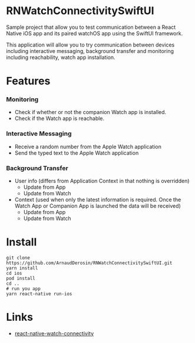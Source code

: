 # RNWatchConnectivitySwiftUI
Sample project that allow you to test communication between a React Native iOS app and its paired watchOS app using the SwiftUI framework.

This application will allow you to try communication between devices including interactive messaging, background transfer and monitoring including reachability, watch app installation.

# Features 
### Monitoring
* Check if whether or not the companion Watch app is installed.
* Check if the Watch app is reachable.

### Interactive Messaging
* Receive a random number from the Apple Watch application
* Send the typed text to the Apple Watch application

### Background Transfer
* User info (differs from Application Context in that nothing is overridden)
  * Update from App
  * Update from Watch
* Context (used when only the latest information is required. Once the Watch App or Companion App is launched the data will be received)
  * Update from App
  * Update from Watch

# Install
```
git clone https://github.com/ArnaudDerosin/RNWatchConnectivitySwiftUI.git
yarn install
cd ios
pod install
cd ..
# run you app 
yarn react-native run-ios
```

# Links
* <a href="http://mtford.co.uk/react-native-watch-connectivity/">react-native-watch-connectivity</a>